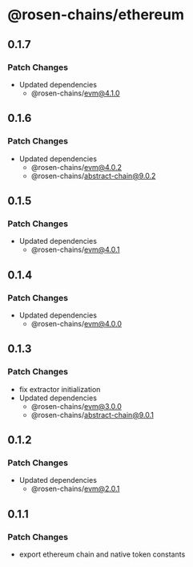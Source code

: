 # @rosen-chains/ethereum

## 0.1.7

### Patch Changes

- Updated dependencies
  - @rosen-chains/evm@4.1.0

## 0.1.6

### Patch Changes

- Updated dependencies
  - @rosen-chains/evm@4.0.2
  - @rosen-chains/abstract-chain@9.0.2

## 0.1.5

### Patch Changes

- Updated dependencies
  - @rosen-chains/evm@4.0.1

## 0.1.4

### Patch Changes

- Updated dependencies
  - @rosen-chains/evm@4.0.0

## 0.1.3

### Patch Changes

- fix extractor initialization
- Updated dependencies
  - @rosen-chains/evm@3.0.0
  - @rosen-chains/abstract-chain@9.0.1

## 0.1.2

### Patch Changes

- Updated dependencies
  - @rosen-chains/evm@2.0.1

## 0.1.1

### Patch Changes

- export ethereum chain and native token constants
